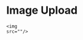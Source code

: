 <html>
<head>
    <title>Image Upload</title>
</head>
<body>
    <h1>Image Upload</h1>
    
    <img
    src=""/>
</body>
</html>

